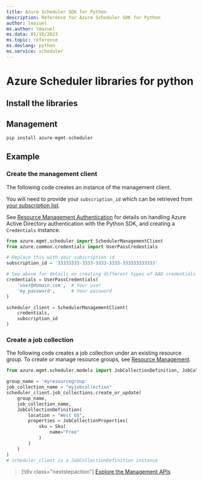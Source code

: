 ```yaml
---
title: Azure Scheduler SDK for Python
description: Reference for Azure Scheduler SDK for Python
author: lmazuel
ms.author: lmazuel
ms.data: 01/18/2023
ms.topic: reference
ms.devlang: python
ms.service: scheduler
---
```

# Azure Scheduler libraries for python

## Install the libraries

## Management

```bash
pip install azure-mgmt-scheduler
```
## Example

### Create the management client

The following code creates an instance of the management client.

You will need to provide your ``subscription_id`` which can be retrieved
from [your subscription list](https://manage.windowsazure.com/#Workspaces/AdminTasks/SubscriptionMapping).

See [Resource Management Authentication](/python/azure/python-sdk-azure-authenticate) for details on handling Azure Active Directory authentication with the Python SDK, and creating a ``Credentials`` instance.

```python
from azure.mgmt.scheduler import SchedulerManagementClient
from azure.common.credentials import UserPassCredentials

# Replace this with your subscription id
subscription_id = '33333333-3333-3333-3333-333333333333'

# See above for details on creating different types of AAD credentials
credentials = UserPassCredentials(
    'user@domain.com',	# Your user
    'my_password',		# Your password
)

scheduler_client = SchedulerManagementClient(
    credentials,
    subscription_id
)
```

### Create a job collection

The following code creates a job collection under an existing resource group.
To create or manage resource groups, see [Resource Management](/python/api/overview/azure/azure.mgmt.resource).

```python
from azure.mgmt.scheduler.models import JobCollectionDefinition, JobCollectionProperties, Sku

group_name = 'myresourcegroup'
job_collection_name = "myjobcollection"
scheduler_client.job_collections.create_or_update(
    group_name,
    job_collection_name,
    JobCollectionDefinition(
        location = "West US",
        properties = JobCollectionProperties(
            sku = Sku(
                name="Free"
            )
        )
    )
)
# scheduler_client is a JobCollectionDefinition instance
```

> [!div class="nextstepaction"]
> [Explore the Management APIs](/python/api/overview/azure/scheduler/management)
